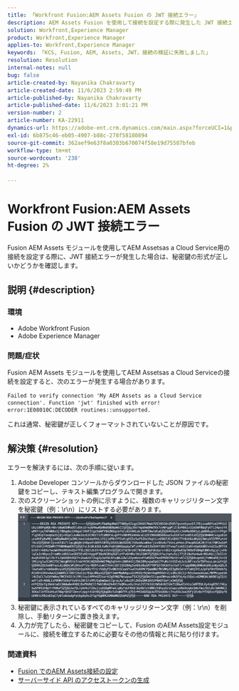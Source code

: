 ```yaml
---
title: 「Workfront Fusion:AEM Assets Fusion の JWT 接続エラー」
description: AEM Assets Fusion を使用して接続を設定する際に発生した JWT 接続エラーを解決する方法について説明します。 秘密鍵の形式を適切に設定します。
solution: Workfront,Experience Manager
product: Workfront,Experience Manager
applies-to: Workfront,Experience Manager
keywords: 「KCS, Fusion, AEM, Assets, JWT，接続の検証に失敗しました」
resolution: Resolution
internal-notes: null
bug: false
article-created-by: Nayanika Chakravarty
article-created-date: 11/6/2023 2:59:49 PM
article-published-by: Nayanika Chakravarty
article-published-date: 11/6/2023 3:01:21 PM
version-number: 2
article-number: KA-22911
dynamics-url: https://adobe-ent.crm.dynamics.com/main.aspx?forceUCI=1&pagetype=entityrecord&etn=knowledgearticle&id=b9511e1f-b57c-ee11-8179-6045bd006295
exl-id: 6b875c46-eb05-4907-b88c-278f58180894
source-git-commit: 362aef9e63f8a0303b670074f58e19d75587bfeb
workflow-type: tm+mt
source-wordcount: '238'
ht-degree: 2%

---
```


# Workfront Fusion:AEM Assets Fusion の JWT 接続エラー


Fusion AEM Assets モジュールを使用してAEM Assetsas a Cloud Service用の接続を設定する際に、JWT 接続エラーが発生した場合は、秘密鍵の形式が正しいかどうかを確認します。

## 説明 {#description}


### 環境

- Adobe Workfront Fusion
- Adobe Experience Manager


### 問題/症状

Fusion AEM Assets モジュールを使用してAEM Assetsas a Cloud Serviceの接続を設定すると、次のエラーが発生する場合があります。


```
Failed to verify connection 'My AEM Assets as a Cloud Service connection'. Function 'jwt' finished with error! error:1E08010C:DECODER routines::unsupported.
```


これは通常、秘密鍵が正しくフォーマットされていないことが原因です。


## 解決策 {#resolution}


エラーを解決するには、次の手順に従います。

1. Adobe Developer コンソールからダウンロードした JSON ファイルの秘密鍵をコピーし、テキスト編集プログラムで開きます。
2. 次のスクリーンショットの例に示すように、複数のキャリッジリターン文字を秘密鍵（例：\r\n）にリストする必要があります。     ![](assets/3dbe4410-3d5e-ee11-be6f-6045bd006d92.png)
3. 秘密鍵に表示されているすべてのキャリッジリターン文字（例：\r\n）を削除し、手動リターンに置き換えます。
4. 入力が完了したら、秘密鍵をコピーして、Fusion のAEM Assets設定モジュールに、接続を確立するために必要なその他の情報と共に貼り付けます。


### 関連資料

- [Fusion でのAEM Assets接続の設定](https://experienceleague.adobe.com/docs/workfront/using/adobe-workfront-fusion/fusion-apps-and-modules/aem-assets-modules.html?lang=en)
- [サーバーサイド API のアクセストークンの生成](https://experienceleague.adobe.com/docs/experience-manager-cloud-service/content/implementing/developing/generating-access-tokens-for-server-side-apis.html?lang=en#the-server-to-server-flow)
